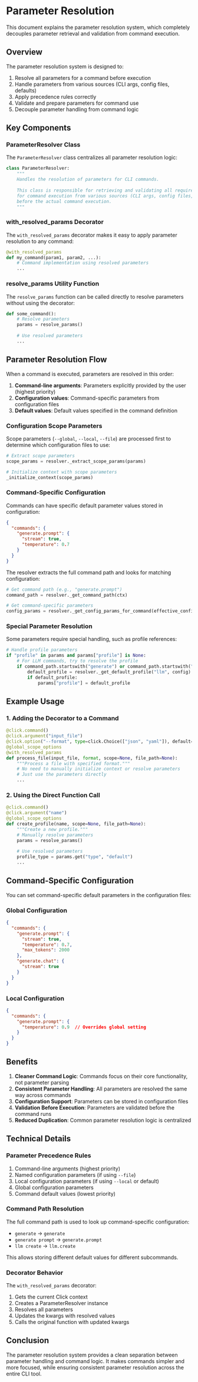 # Parameter Resolution

This document explains the parameter resolution system, which completely decouples parameter retrieval and validation from command execution.

## Overview

The parameter resolution system is designed to:

1. Resolve all parameters for a command before execution
2. Handle parameters from various sources (CLI args, config files, defaults)
3. Apply precedence rules correctly
4. Validate and prepare parameters for command use
5. Decouple parameter handling from command logic

## Key Components

### ParameterResolver Class

The `ParameterResolver` class centralizes all parameter resolution logic:

```python
class ParameterResolver:
    """
    Handles the resolution of parameters for CLI commands.
    
    This class is responsible for retrieving and validating all required parameters
    for command execution from various sources (CLI args, config files, etc.)
    before the actual command execution.
    """
```

### with_resolved_params Decorator

The `with_resolved_params` decorator makes it easy to apply parameter resolution to any command:

```python
@with_resolved_params
def my_command(param1, param2, ...):
    # Command implementation using resolved parameters
    ...
```

### resolve_params Utility Function

The `resolve_params` function can be called directly to resolve parameters without using the decorator:

```python
def some_command():
    # Resolve parameters
    params = resolve_params()
    
    # Use resolved parameters
    ...
```

## Parameter Resolution Flow

When a command is executed, parameters are resolved in this order:

1. **Command-line arguments**: Parameters explicitly provided by the user (highest priority)
2. **Configuration values**: Command-specific parameters from configuration files
3. **Default values**: Default values specified in the command definition

### Configuration Scope Parameters

Scope parameters (`--global`, `--local`, `--file`) are processed first to determine which configuration files to use:

```python
# Extract scope parameters
scope_params = resolver._extract_scope_params(params)

# Initialize context with scope parameters
_initialize_context(scope_params)
```

### Command-Specific Configuration

Commands can have specific default parameter values stored in configuration:

```json
{
  "commands": {
    "generate.prompt": {
      "stream": true,
      "temperature": 0.7
    }
  }
}
```

The resolver extracts the full command path and looks for matching configuration:

```python
# Get command path (e.g., "generate.prompt")
command_path = resolver._get_command_path(ctx)

# Get command-specific parameters
config_params = resolver._get_config_params_for_command(effective_config, command_path)
```

### Special Parameter Resolution

Some parameters require special handling, such as profile references:

```python
# Handle profile parameters
if "profile" in params and params["profile"] is None:
    # For LLM commands, try to resolve the profile
    if command_path.startswith("generate") or command_path.startswith("llm"):
        default_profile = resolver._get_default_profile("llm", config)
        if default_profile:
            params["profile"] = default_profile
```

## Example Usage

### 1. Adding the Decorator to a Command

```python
@click.command()
@click.argument("input_file")
@click.option("--format", type=click.Choice(["json", "yaml"]), default="json")
@global_scope_options
@with_resolved_params
def process_file(input_file, format, scope=None, file_path=None):
    """Process a file with specified format."""
    # No need to manually initialize context or resolve parameters
    # Just use the parameters directly
    ...
```

### 2. Using the Direct Function Call

```python
@click.command()
@click.argument("name")
@global_scope_options
def create_profile(name, scope=None, file_path=None):
    """Create a new profile."""
    # Manually resolve parameters
    params = resolve_params()
    
    # Use resolved parameters
    profile_type = params.get("type", "default")
    ...
```

## Command-Specific Configuration

You can set command-specific default parameters in the configuration files:

### Global Configuration

```json
{
  "commands": {
    "generate.prompt": {
      "stream": true,
      "temperature": 0.7,
      "max_tokens": 2000
    },
    "generate.chat": {
      "stream": true
    }
  }
}
```

### Local Configuration

```json
{
  "commands": {
    "generate.prompt": {
      "temperature": 0.9  // Overrides global setting
    }
  }
}
```

## Benefits

1. **Cleaner Command Logic**: Commands focus on their core functionality, not parameter parsing
2. **Consistent Parameter Handling**: All parameters are resolved the same way across commands
3. **Configuration Support**: Parameters can be stored in configuration files
4. **Validation Before Execution**: Parameters are validated before the command runs
5. **Reduced Duplication**: Common parameter resolution logic is centralized

## Technical Details

### Parameter Precedence Rules

1. Command-line arguments (highest priority)
2. Named configuration parameters (if using `--file`)
3. Local configuration parameters (if using `--local` or default)
4. Global configuration parameters
5. Command default values (lowest priority)

### Command Path Resolution

The full command path is used to look up command-specific configuration:

- `generate` -> `generate`
- `generate prompt` -> `generate.prompt`
- `llm create` -> `llm.create`

This allows storing different default values for different subcommands.

### Decorator Behavior

The `with_resolved_params` decorator:

1. Gets the current Click context
2. Creates a ParameterResolver instance
3. Resolves all parameters
4. Updates the kwargs with resolved values
5. Calls the original function with updated kwargs

## Conclusion

The parameter resolution system provides a clean separation between parameter handling and command logic. It makes commands simpler and more focused, while ensuring consistent parameter resolution across the entire CLI tool.